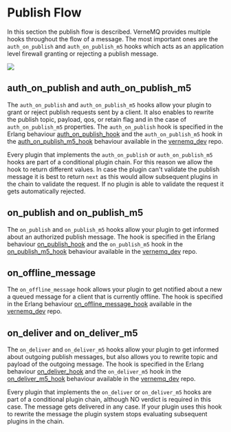 # Publish Flow

In this section the publish flow is described. VerneMQ provides multiple hooks throughout the flow of a message. The most important ones are the `auth_on_publish` and `auth_on_publish_m5` hooks which acts as an application level firewall granting or rejecting a publish message.

![](../.gitbook/assets/publish_flow.svg)

## auth\_on\_publish and auth\_on\_publish\_m5

The `auth_on_publish` and `auth_on_publish_m5` hooks allow your plugin to grant or reject publish requests sent by a client. It also enables to rewrite the publish topic, payload, qos, or retain flag and in the case of `auth_on_publish_m5` properties. The `auth_on_publish` hook is specified in the Erlang behaviour [auth\_on\_publish\_hook](https://github.com/vernemq/vernemq_dev/blob/master/src/auth_on_publish_hook.erl) and the `auth_on_publish_m5` hook in the [auth\_on\_publish\_m5\_hook](https://github.com/vernemq/vernemq_dev/blob/master/src/auth_on_publish_m5_hook.erl) behaviour available in the [vernemq\_dev](https://github.com/vernemq/vernemq_dev) repo.

Every plugin that implements the `auth_on_publish` or `auth_on_publish_m5` hooks are part of a conditional plugin chain. For this reason we allow the hook to return different values. In case the plugin can't validate the publish message it is best to return `next` as this would allow subsequent plugins in the chain to validate the request. If no plugin is able to validate the request it gets automatically rejected.

## on\_publish and on\_publish\_m5

The `on_publish` and `on_publish_m5` hooks allow your plugin to get informed about an authorized publish message. The hook is specified in the Erlang behaviour [on\_publish\_hook](https://github.com/vernemq/vernemq_dev/blob/master/src/on_publish_hook.erl) and the `on_publish_m5` hook in the [on\_publish\_m5\_hook](https://github.com/vernemq/vernemq_dev/blob/master/src/on_publish_m5_hook.erl) behaviour available in the [vernemq\_dev](https://github.com/vernemq/vernemq_dev) repo.

## on\_offline\_message

The `on_offline_message` hook allows your plugin to get notified about a new a queued message for a client that is currently offline. The hook is specified in the Erlang behaviour [on\_offline\_message\_hook](https://github.com/vernemq/vernemq_dev/blob/master/src/on_offline_message_hook.erl) available in the [vernemq\_dev](https://github.com/vernemq/vernemq_dev) repo.

## on\_deliver and on\_deliver\_m5

The `on_deliver` and `on_deliver_m5` hooks allow your plugin to get informed about outgoing publish messages, but also allows you to rewrite topic and payload of the outgoing message. The hook is specified in the Erlang behaviour [on\_deliver\_hook](https://github.com/vernemq/vernemq_dev/blob/master/src/on_deliver_hook.erl) and the `on_deliver_m5` hook in the [on\_deliver\_m5\_hook](https://github.com/vernemq/vernemq_dev/blob/master/src/on_deliver_m5_hook.erl) behaviour available in the [vernemq\_dev](https://github.com/vernemq/vernemq_dev) repo.

Every plugin that implements the `on_deliver` or `on_deliver_m5` hooks are part of a conditional plugin chain, although NO verdict is required in this case. The message gets delivered in any case. If your plugin uses this hook to rewrite the message the plugin system stops evaluating subsequent plugins in the chain.

